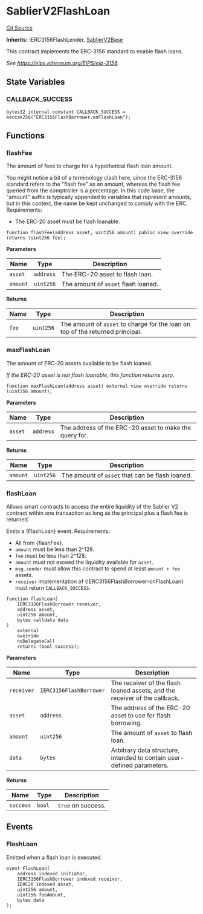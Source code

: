 # SablierV2FlashLoan

[Git Source](https://github.com/sablierhq/v2-core/blob/6223a7bce69cdec996b0a95cb95d0f04cdb809be/docs/contracts/v2/reference/core/abstracts)

**Inherits:** IERC3156FlashLender,
[SablierV2Base](/docs/contracts/v2/reference/core/abstracts/abstract.SablierV2Base.md)

This contract implements the ERC-3156 standard to enable flash loans.

_See https://eips.ethereum.org/EIPS/eip-3156._

## State Variables

### CALLBACK_SUCCESS

```solidity
bytes32 internal constant CALLBACK_SUCCESS = keccak256("ERC3156FlashBorrower.onFlashLoan");
```

## Functions

### flashFee

The amount of fees to charge for a hypothetical flash loan amount.

You might notice a bit of a terminology clash here, since the ERC-3156 standard refers to the "flash fee" as an amount,
whereas the flash fee queried from the comptroller is a percentage. In this code base, the "amount" suffix is typically
appended to variables that represent amounts, but in this context, the name be kept unchanged to comply with the ERC.
Requirements:

- The ERC-20 asset must be flash loanable.

```solidity
function flashFee(address asset, uint256 amount) public view override returns (uint256 fee);
```

**Parameters**

| Name     | Type      | Description                         |
| -------- | --------- | ----------------------------------- |
| `asset`  | `address` | The ERC-20 asset to flash loan.     |
| `amount` | `uint256` | The amount of `asset` flash loaned. |

**Returns**

| Name  | Type      | Description                                                                    |
| ----- | --------- | ------------------------------------------------------------------------------ |
| `fee` | `uint256` | The amount of `asset` to charge for the loan on top of the returned principal. |

### maxFlashLoan

The amount of ERC-20 assets available to be flash loaned.

_If the ERC-20 asset is not flash loanable, this function returns zero._

```solidity
function maxFlashLoan(address asset) external view override returns (uint256 amount);
```

**Parameters**

| Name    | Type      | Description                                            |
| ------- | --------- | ------------------------------------------------------ |
| `asset` | `address` | The address of the ERC-20 asset to make the query for. |

**Returns**

| Name     | Type      | Description                                     |
| -------- | --------- | ----------------------------------------------- |
| `amount` | `uint256` | The amount of `asset` that can be flash loaned. |

### flashLoan

Allows smart contracts to access the entire liquidity of the Sablier V2 contract within one transaction as long as the
principal plus a flash fee is returned.

Emits a {FlashLoan} event. Requirements:

- All from {flashFee}.
- `amount` must be less than 2^128.
- `fee` must be less than 2^128.
- `amount` must not exceed the liquidity available for `asset`.
- `msg.sender` must allow this contract to spend at least `amount + fee` assets.
- `receiver` implementation of {IERC3156FlashBorrower-onFlashLoan} must return `CALLBACK_SUCCESS`.

```solidity
function flashLoan(
    IERC3156FlashBorrower receiver,
    address asset,
    uint256 amount,
    bytes calldata data
)
    external
    override
    noDelegateCall
    returns (bool success);
```

**Parameters**

| Name       | Type                    | Description                                                                |
| ---------- | ----------------------- | -------------------------------------------------------------------------- |
| `receiver` | `IERC3156FlashBorrower` | The receiver of the flash loaned assets, and the receiver of the callback. |
| `asset`    | `address`               | The address of the ERC-20 asset to use for flash borrowing.                |
| `amount`   | `uint256`               | The amount of `asset` to flash loan.                                       |
| `data`     | `bytes`                 | Arbitrary data structure, intended to contain user-defined parameters.     |

**Returns**

| Name      | Type   | Description        |
| --------- | ------ | ------------------ |
| `success` | `bool` | `true` on success. |

## Events

### FlashLoan

Emitted when a flash loan is executed.

```solidity
event FlashLoan(
    address indexed initiator,
    IERC3156FlashBorrower indexed receiver,
    IERC20 indexed asset,
    uint256 amount,
    uint256 feeAmount,
    bytes data
);
```
